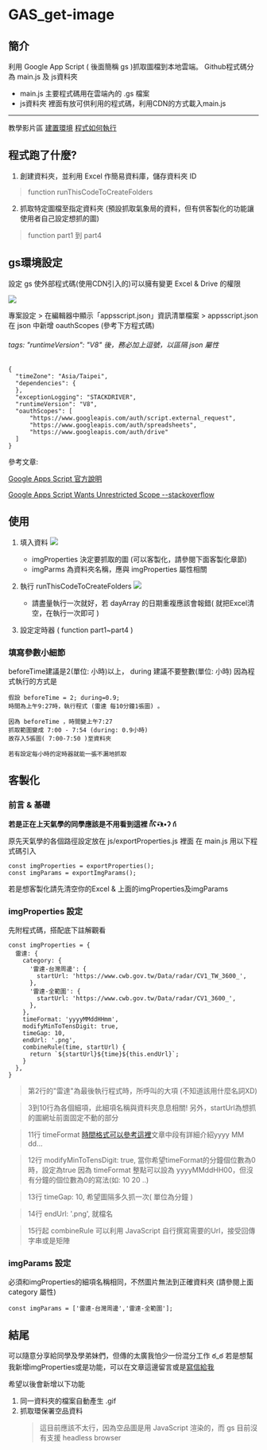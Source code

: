 # GAS_get-image
## 簡介
利用 Google App Script ( 後面簡稱 gs )抓取圖檔到本地雲端。
Github程式碼分為 main.js 及 js資料夾
* main.js 主要程式碼用在雲端內的 .gs 檔案
* js資料夾 裡面有放可供利用的程式碼，利用CDN的方式載入main.js

---
教學影片區
[建置環境](https://drive.google.com/file/d/1VEStiK2TX12rkLJxk1hrMrDpxIfjk3U1/view?usp=sharing)
[程式如何執行](https://drive.google.com/file/d/16Hrtls7sTFCpOYD49RdBOINKWSmVE9CK/view?usp=sharing)
## 程式跑了什麼?
1. 創建資料夾，並利用 Excel 作簡易資料庫，儲存資料夾 ID
 > function runThisCodeToCreateFolders
2. 抓取特定圖檔至指定資料夾 (預設抓取氣象局的資料，但有供客製化的功能讓使用者自己設定想抓的圖)
 > function part1 到 part4
## gs環境設定
設定 gs 使外部程式碼(使用CDN引入的)可以擁有變更 Excel & Drive 的權限

![](https://i.imgur.com/98rU8Kc.png)

專案設定 > 
在編輯器中顯示「appsscript.json」資訊清單檔案 > appsscript.json
在 json 中新增 oauthScopes (參考下方程式碼)
###### tags:  "runtimeVersion": "V8" 後，務必加上逗號，以區隔 json 屬性
```json=
{
  "timeZone": "Asia/Taipei",
  "dependencies": {
  },
  "exceptionLogging": "STACKDRIVER",
  "runtimeVersion": "V8",
  "oauthScopes": [
      "https://www.googleapis.com/auth/script.external_request",
      "https://www.googleapis.com/auth/spreadsheets",
      "https://www.googleapis.com/auth/drive"
  ]
}
```
參考文章: 

[Google Apps Script 官方說明](https://developers.google.com/apps-script/concepts/scopes)

[Google Apps Script Wants Unrestricted Scope --stackoverflow
](https://stackoverflow.com/questions/54643279/google-apps-script-wants-unrestricted-scope)


## 使用
1. 填入資料
![](https://i.imgur.com/1r8sirH.png)
    * imgProperties 決定要抓取的圖 (可以客製化，請參閱下面客製化章節)
    * imgParms 為資料夾名稱，應與 imgProperties 屬性相關
    
2. 執行 runThisCodeToCreateFolders
![](https://i.imgur.com/eDj7qsf.png)
    * 請盡量執行一次就好，若 dayArray 的日期重複應該會報錯( 就把Excel清空，在執行一次即可 )

3. 設定定時器 ( function part1~part4 )

### 填寫參數小細節
beforeTime建議是2(單位: 小時)以上，
during 建議不要整數(單位: 小時)
因為程式執行的方式是
```
假設 beforeTime = 2; during=0.9; 
時間為上午9:27時，執行程式 (雷達 每10分鐘1張圖) 。

因為 beforeTime ，時間變上午7:27
抓取範圍變成 7:00 - 7:54 (during: 0.9小時)
故存入5張圖( 7:00-7:50 )至資料夾

若有設定每小時的定時器就能一張不漏地抓取
```
## 客製化
### 前言 & 基礎
**若是正在上天氣學的同學應該是不用看到這裡 ก็ʕ•͡ᴥ•ʔ ก้**

原先天氣學的各個路徑設定放在 js/exportProperties.js 裡面
在 main.js 用以下程式碼引入
```javascript=
const imgProperties = exportProperties();
const imgParams = exportImgParams();
```
若是想客製化請先清空你的Excel & 上面的imgProperties及imgParams

### imgProperties 設定
先附程式碼，搭配底下註解觀看
```javascript=
const imgProperties = {
  雷達: {
    category: {
      '雷達-台灣周邊': {
        startUrl: 'https://www.cwb.gov.tw/Data/radar/CV1_TW_3600_',
      },
      '雷達-全範圍': {
        startUrl: 'https://www.cwb.gov.tw/Data/radar/CV1_3600_',
      },
    },
    timeFormat: 'yyyyMMddHHmm',
    modifyMinToTensDigit: true,
    timeGap: 10,
    endUrl: '.png',
    combineRule(time, startUrl) {
      return `${startUrl}${time}${this.endUrl}`;
    }
  },
}
```
> 第2行的"雷達"為最後執行程式時，所呼叫的大項 (不知道該用什麼名詞XD)

> 3到10行為各個細項，此細項名稱與資料夾息息相關! 
> 另外，startUrl為想抓的圖網址前面固定不動的部分

> 11行 timeFormat [時間格式可以參考這裡](https://docs.microsoft.com/zh-tw/dotnet/standard/base-types/custom-date-and-time-format-strings)文章中段有詳細介紹yyyy MM dd...

> 12行 modifyMinToTensDigit: true, 當你希望timeFormat的分鐘個位數為0時，設定為true
> 因為 timeFormat 整點可以設為 yyyyMMddHH00，但沒有分鐘的個位數為0的寫法(如: 10 20 ..)

> 13行 timeGap: 10, 希望圖隔多久抓一次( 單位為分鐘 )

> 14行 endUrl: '.png', 就檔名

> 15行起 combineRule 可以利用 JavaScript 自行撰寫需要的Url，接受回傳字串或是矩陣

### imgParams 設定
必須和imgProperties的細項名稱相同，不然圖片無法到正確資料夾 (請參閱上面 category 屬性)
```javascript=
const imgParams = ['雷達-台灣周邊','雷達-全範圍'];
```



## 結尾
可以隨意分享給同學及學弟妹們，但傳的太廣我怕少一份混分工作 ఠ_ఠ
若是想幫我新增imgProperties或是功能，可以在文章這邊留言或是<a href="mailto:a32715368@gmail.com">寫信給我</a>

希望以後會新增以下功能
1. 同一資料夾的檔案自動產生 .gif
2. 抓取環保署空品資料
    >  這目前應該不太行，因為空品圖是用 JavaScript 渲染的，而 gs 目前沒有支援 headless browser

